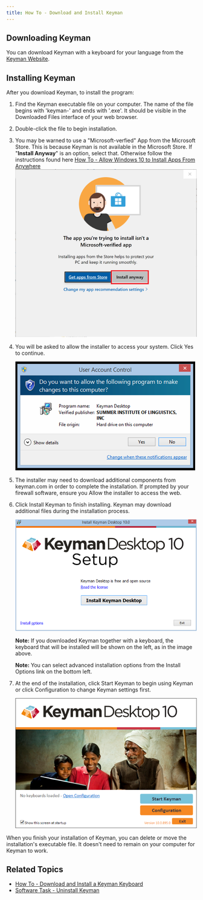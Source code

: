 ```yaml
---
title: How To - Download and Install Keyman
---
```


## Downloading Keyman

You can download Keyman with a keyboard for your language from the
[Keyman Website](https://keyman.com/windows/download).

## Installing Keyman

After you download Keyman, to install the program:

1.  Find the Keyman executable file on your computer. The name of the
    file begins with 'keyman-' and ends with '.exe'. It should
    be visible in the Downloaded Files interface of your web browser.

2.  Double-click the file to begin installation.

3. You may be warned to use a "Microsoft-verfied" App from the Microsoft Store. This is because Keyman is not available in the Microsoft Store. If "**Install Anyway**" is an option, select that. Otherwise follow the instructions found here [How To - Allow Windows 10 to Install Apps From Anywhere](../troubleshooting/install-app-from-anywhere)
![](../desktop_images/km_non_app_store_2.png)

4.  You will be asked to allow the installer to access your system.
    Click Yes to continue.

    ![](../desktop_images/setup-click1.png)

5.  The installer may need to download additional components from keyman.com
    in order to complete the installation. If prompted by your firewall
    software, ensure you Allow the installer to access the web.

6.  Click Install Keyman to finish installing. Keyman may download additional
    files during the installation process.

    ![](../desktop_images/setup-click2.png)

    **Note:** If you downloaded Keyman together with a keyboard, the keyboard
    that will be installed will be shown on the left, as in the image above.

    **Note:** You can select advanced installation options from the Install
    Options link on the bottom left.

7.  At the end of the installation, click Start Keyman to begin using
    Keyman or click Configuration to change Keyman settings first.

    ![](../desktop_images/setup-click3.png)

When you finish your installation of Keyman, you can delete or move the
installation's executable file. It doesn't need to remain on your
computer for Keyman to work.

## Related Topics

-   [How To - Download and Install a Keyman Keyboard](download-and-install-keyboard)
-   [Software Task - Uninstall Keyman](../basic/uninstall)
